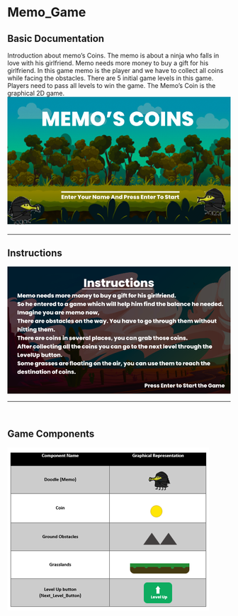 # Memo_Game
<h2>Basic Documentation</h1>
Introduction about memo’s Coins.
The memo is about a ninja who falls in love with his girlfriend. Memo needs more money to buy a gift for his girlfriend. In this game memo is the player and we have to collect all coins while facing the obstacles. There are 5 initial game levels in this game. Players need to pass all levels to win the game.
The Memo’s Coin is the graphical 2D game.
<br>

<img src="Images/startBack.png" >
<br>
<hr>
<h2>Instructions</h2>
<img src="Images/introductions.png" >
<br>
<hr>
<br>
<h2>Game Components</h2>
<img src="Images/components.png" >

